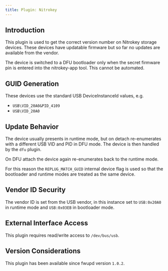 ```yaml
---
title: Plugin: Nitrokey
---
```


## Introduction

This plugin is used to get the correct version number on Nitrokey storage
devices. These devices have updatable firmware but so far no updates are
available from the vendor.

The device is switched to a DFU bootloader only when the secret firmware pin
is entered into the nitrokey-app tool. This cannot be automated.

## GUID Generation

These devices use the standard USB DeviceInstanceId values, e.g.

* `USB\VID_20A0&PID_4109`
* `USB\VID_20A0`

## Update Behavior

The device usually presents in runtime mode, but on detach re-enumerates with a
different USB VID and PID in DFU mode. The device is then handled by the `dfu`
plugin.

On DFU attach the device again re-enumerates back to the runtime mode.

For this reason the `REPLUG_MATCH_GUID` internal device flag is used so that
the bootloader and runtime modes are treated as the same device.

## Vendor ID Security

The vendor ID is set from the USB vendor, in this instance set to `USB:0x20A0`
in runtime mode and `USB:0x03EB` in bootloader mode.

## External Interface Access

This plugin requires read/write access to `/dev/bus/usb`.

## Version Considerations

This plugin has been available since fwupd version `1.0.2`.
